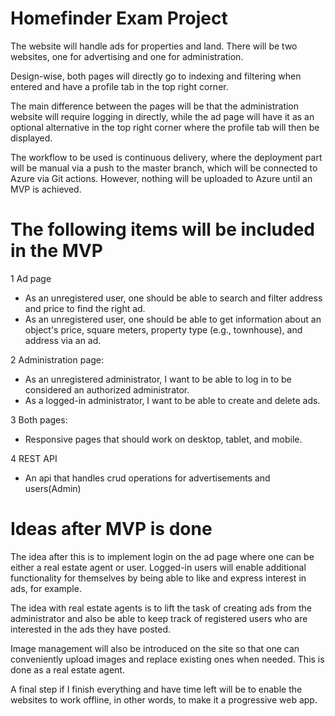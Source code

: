 # Homefinder Exam Project

The website will handle ads for properties and land. There will be two websites, one for advertising and one for administration.

Design-wise, both pages will directly go to indexing and filtering when entered and have a profile tab in the top right corner.

The main difference between the pages will be that the administration website will require logging in directly, while the ad page will have it as an optional alternative in the top right corner where the profile tab will then be displayed.

The workflow to be used is continuous delivery, where the deployment part will be manual via a push to the master branch, which will be connected to Azure via Git actions. However, nothing will be uploaded to Azure until an MVP is achieved.

# The following items will be included in the MVP

1 Ad page

* As an unregistered user, one should be able to search and filter address and price to find the right ad.
* As an unregistered user, one should be able to get information about an object's price, square meters, property type (e.g., townhouse), and address via an ad.

2 Administration page:

* As an unregistered administrator, I want to be able to log in to be considered an authorized administrator.
* As a logged-in administrator, I want to be able to create and delete ads.

3 Both pages:

* Responsive pages that should work on desktop, tablet, and mobile.

4 REST API

* An api that handles crud operations for advertisements and users(Admin)

# Ideas after MVP is done

The idea after this is to implement login on the ad page where one can be either a real estate agent or user. Logged-in users will enable additional functionality for themselves by being able to like and express interest in ads, for example.

The idea with real estate agents is to lift the task of creating ads from the administrator and also be able to keep track of registered users who are interested in the ads they have posted.

Image management will also be introduced on the site so that one can conveniently upload images and replace existing ones when needed. This is done as a real estate agent.

A final step if I finish everything and have time left will be to enable the websites to work offline, in other words, to make it a progressive web app.
